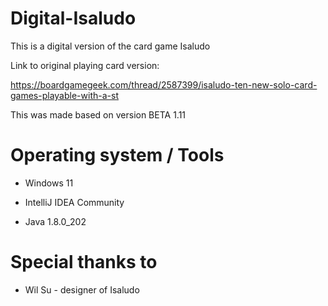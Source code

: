 # Digital-Isaludo
This is a digital version of the card game Isaludo



Link to original playing card version: 

https://boardgamegeek.com/thread/2587399/isaludo-ten-new-solo-card-games-playable-with-a-st


This was made based on version BETA 1.11

# Operating system / Tools

- Windows 11

- IntelliJ IDEA Community

- Java 1.8.0_202

  

# Special thanks to

- Wil Su - designer of Isaludo

